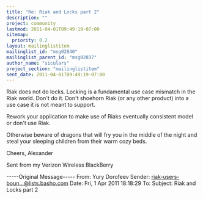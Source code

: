 ```yaml
---
title: "Re: Riak and Locks part 2"
description: ""
project: community
lastmod: 2011-04-01T09:49:19-07:00
sitemap:
  priority: 0.2
layout: mailinglistitem
mailinglist_id: "msg02840"
mailinglist_parent_id: "msg02837"
author_name: "siculars"
project_section: "mailinglistitem"
sent_date: 2011-04-01T09:49:19-07:00
---
```



Riak does not do locks. Locking is a fundamental use case mismatch in the Riak 
world. Don't do it. Don't shoehorn Riak (or any other product) into a use case 
it is not meant to support. 

Rework your application to make use of Riaks eventually consistent model or 
don't use Riak. 

Otherwise beware of dragons that will fry you in the middle of the night and 
steal your sleeping children from their warm cozy beds. 

Cheers,
Alexander

Sent from my Verizon Wireless BlackBerry

-----Original Message-----
From: Yury Dorofeev 
Sender: riak-users-boun...@lists.basho.com
Date: Fri, 1 Apr 2011 18:18:29 
To: 
Subject: Riak and Locks part 2

